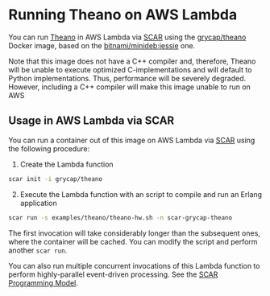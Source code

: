 # Running Theano on AWS Lambda

You can run [Theano](http://deeplearning.net/software/theano/) in AWS Lambda via [SCAR](https://github.com/grycap/scar) using the [grycap/theano](https://hub.docker.com/r/grycap/theano/) Docker image, based on the [bitnami/minideb:jessie](https://hub.docker.com/r/bitnami/minideb/) one.

Note that this image does not have a C++ compiler and, therefore, Theano will be unable to execute optimized C-implementations and will default to Python implementations. Thus, performance will be severely degraded. However, including a C++ compiler will make this image unable to run on AWS 

## Usage in AWS Lambda via SCAR

You can run a container out of this image on AWS Lambda via [SCAR](https://github.com/grycap/scar) using the following procedure:

1. Create the Lambda function

```sh
scar init -i grycap/theano
```

2. Execute the Lambda function with an script to compile and run an Erlang application

```sh
scar run -s examples/theano/theano-hw.sh -n scar-grycap-theano
```

The first invocation will take considerably longer than the subsequent ones, where the container will be cached. You can modify the script and perform another `scar run`.

You can also run multiple concurrent invocations of this Lambda function to perform highly-parallel event-driven processing. See the [SCAR Programming Model](https://github.com/grycap/scar/blob/master/README.md#programming-model).